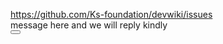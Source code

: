 https://github.com/Ks-foundation/devwiki/issues<br>
message here and we will reply kindly<br>
<button></button>
